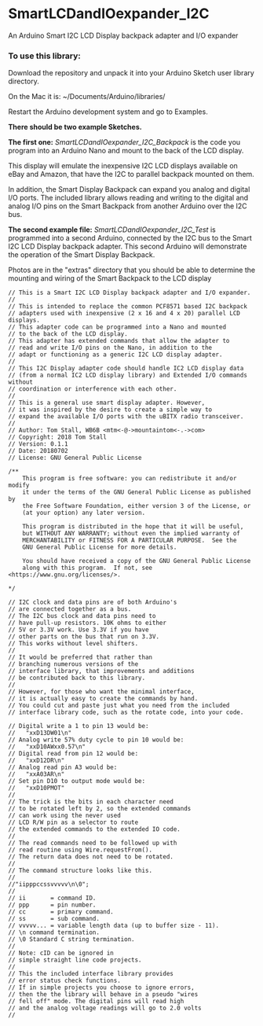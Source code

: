 # SmartLCDandIOexpander_I2C
An Arduino Smart I2C LCD Display backpack adapter and I/O expander

### To use this library:

Download the repository and unpack it into 
your Arduino Sketch user library directory. 

On the Mac it is:
~/Documents/Arduino/libraries/

Restart the Arduino development system and go to Examples.

**There should be two example Sketches.**

**The first one:** *SmartLCDandIOexpander_I2C_Backpack*
is the code you program into an Arduino Nano and mount to 
the back of the LCD display.

This display will emulate the inexpensive I2C LCD displays 
available on eBay and Amazon, that have the I2C to parallel backpack
mounted on them.

In addition, the Smart Display Backpack can expand you analog and digital
I/O ports. The included library allows reading and writing to the 
digital and analog I/O pins on the Smart Backpack from another Arduino 
over the I2C bus.

**The second example file:** *SmartLCDandIOexpander_I2C_Test*
is programmed into a second Arduino, connected by the I2C bus 
to the Smart I2C LCD Display backpack adapter. This second
Arduino will demonstrate the operation of the Smart Display Backpack.

Photos are in the "extras" directory that you should be able to determine 
the mounting and wiring of the Smart Backpack to the LCD display

```
// This is a Smart I2C LCD Display backpack adapter and I/O expander.
//
// This is intended to replace the common PCF8571 based I2C backpack
// adapters used with inexpensive (2 x 16 and 4 x 20) parallel LCD displays.
// This adapter code can be programmed into a Nano and mounted
// to the back of the LCD display.
// This adapter has extended commands that allow the adapter to
// read and write I/O pins on the Nano, in addition to the
// adapt or functioning as a generic I2C LCD display adapter.
//
// This I2C Display adapter code should handle IC2 LCD display data
// (from a normal IC2 LCD display library) and Extended I/O commands without
// coordination or interference with each other.
//
// This is a general use smart display adapter. However,
// it was inspired by the desire to create a simple way to
// expand the available I/O ports with the uBITX radio transceiver.
//
// Author: Tom Stall, WB6B <mtm<-@->mountaintom<-.->com>
// Copyright: 2018 Tom Stall
// Version: 0.1.1
// Date: 20180702
// License: GNU General Public License

/**
    This program is free software: you can redistribute it and/or modify
    it under the terms of the GNU General Public License as published by
    the Free Software Foundation, either version 3 of the License, or
    (at your option) any later version.

    This program is distributed in the hope that it will be useful,
    but WITHOUT ANY WARRANTY; without even the implied warranty of
    MERCHANTABILITY or FITNESS FOR A PARTICULAR PURPOSE.  See the
    GNU General Public License for more details.

    You should have received a copy of the GNU General Public License
    along with this program.  If not, see <https://www.gnu.org/licenses/>.

*/

// I2C clock and data pins are of both Arduino's
// are connected together as a bus.
// The I2C bus clock and data pins need to
// have pull-up resistors. 10K ohms to either
// 5V or 3.3V work. Use 3.3V if you have
// other parts on the bus that run on 3.3V.
// This works without level shifters.
//
// It would be preferred that rather than
// branching numerous versions of the
// interface library, that improvements and additions
// be contributed back to this library.
//
// However, for those who want the minimal interface,
// it is actually easy to create the commands by hand.
// You could cut and paste just what you need from the included
// interface library code, such as the rotate code, into your code.

// Digital write a 1 to pin 13 would be:
//   "xxD13DW01\n"
// Analog write 57% duty cycle to pin 10 would be:
//   "xxD10AWxx0.57\n"
// Digital read from pin 12 would be:
//   "xxD12DR\n"
// Analog read pin A3 would be:
//   "xxA03AR\n"
// Set pin D10 to output mode would be:
//   "xxD10PMOT"
//
// The trick is the bits in each character need
// to be rotated left by 2, so the extended commands
// can work using the never used
// LCD R/W pin as a selector to route
// the extended commands to the extended IO code.
//
// The read commands need to be followed up with
// read routine using Wire.requestFrom().
// The return data does not need to be rotated.
//
// The command structure looks like this.
//
//"iipppccssvvvvv\n\0";
//
// ii       = command ID.
// ppp      = pin number.
// cc       = primary command.
// ss       = sub command.
// vvvvv... = variable length data (up to buffer size - 11).
// \n command termination.
// \0 Standard C string termination.
//
// Note: cID can be ignored in
// simple straight line code projects.
//
// This the included interface library provides
// error status check functions.
// If in simple projects you choose to ignore errors,
// then the the library will behave in a pseudo "wires
// fell off" mode. The digital pins will read high
// and the analog voltage readings will go to 2.0 volts
//
```

